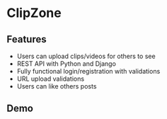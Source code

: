 # ClipZone

## Features
* Users can upload clips/videos for others to see
* REST API with Python and Django
* Fully functional login/registration with validations
* URL upload validations
* Users can like others posts

## Demo

